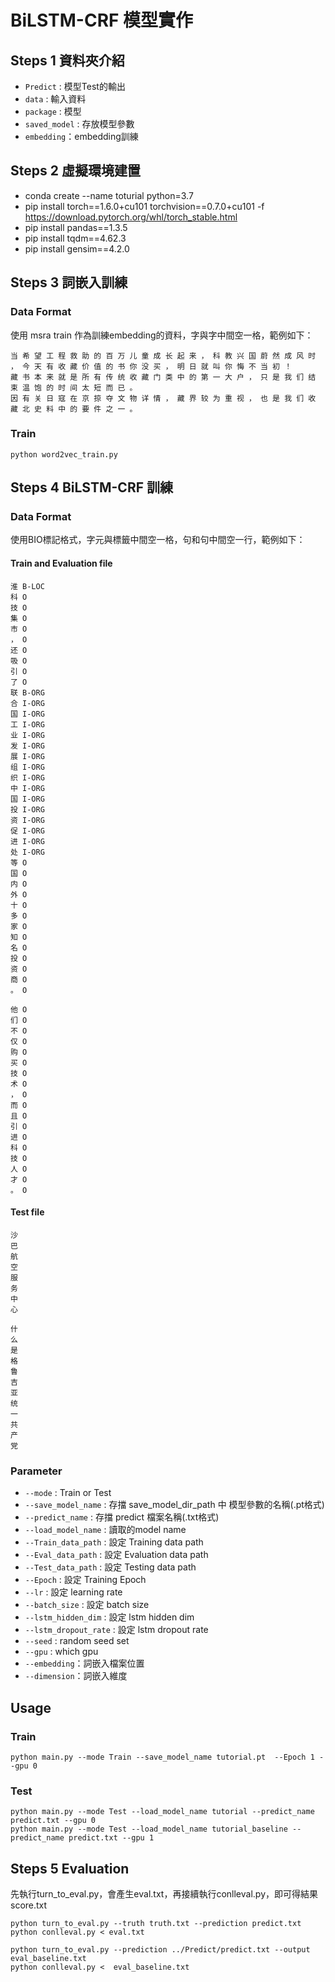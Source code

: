 # BiLSTM-CRF 模型實作

## Steps 1 資料夾介紹

+ `Predict` : 模型Test的輸出
+ `data` : 輸入資料
+ `package` : 模型
+ `saved_model` : 存放模型參數
+ `embedding`：embedding訓練

## Steps 2 虛擬環境建置
+ conda create --name toturial python=3.7
+ pip install torch==1.6.0+cu101 torchvision==0.7.0+cu101 -f https://download.pytorch.org/whl/torch_stable.html
+ pip install pandas==1.3.5
+ pip install tqdm==4.62.3
+ pip install gensim==4.2.0

## Steps 3 詞嵌入訓練
### Data Format
使用 msra train 作為訓練embedding的資料，字與字中間空一格，範例如下：
```
当 希 望 工 程 救 助 的 百 万 儿 童 成 长 起 来 ， 科 教 兴 国 蔚 然 成 风 时 ， 今 天 有 收 藏 价 值 的 书 你 没 买 ， 明 日 就 叫 你 悔 不 当 初 ！ 
藏 书 本 来 就 是 所 有 传 统 收 藏 门 类 中 的 第 一 大 户 ， 只 是 我 们 结 束 温 饱 的 时 间 太 短 而 已 。 
因 有 关 日 寇 在 京 掠 夺 文 物 详 情 ， 藏 界 较 为 重 视 ， 也 是 我 们 收 藏 北 史 料 中 的 要 件 之 一 。 
```

### Train
```
python word2vec_train.py
```

## Steps 4 BiLSTM-CRF 訓練
### Data Format
使用BIO標記格式，字元與標籤中間空一格，句和句中間空一行，範例如下：
#### Train and Evaluation file
```
淮 B-LOC
科 O
技 O
集 O
市 O
， O
还 O
吸 O
引 O
了 O
联 B-ORG
合 I-ORG
国 I-ORG
工 I-ORG
业 I-ORG
发 I-ORG
展 I-ORG
组 I-ORG
织 I-ORG
中 I-ORG
国 I-ORG
投 I-ORG
资 I-ORG
促 I-ORG
进 I-ORG
处 I-ORG
等 O
国 O
内 O
外 O
十 O
多 O
家 O
知 O
名 O
投 O
资 O
商 O
。 O

他 O
们 O
不 O
仅 O
购 O
买 O
技 O
术 O
， O
而 O
且 O
引 O
进 O
科 O
技 O
人 O
才 O
。 O
```
#### Test file
```
沙
巴
航
空
服
务
中
心

什
么
是
格
鲁
吉
亚
统
一
共
产
党
```
### Parameter

+ `--mode` : Train or Test
+ `--save_model_name` : 存擋 save_model_dir_path 中 模型參數的名稱(.pt格式)
+ `--predict_name` : 存擋 predict 檔案名稱(.txt格式)
+ `--load_model_name` : 讀取的model name
+ `--Train_data_path` : 設定 Training data path
+ `--Eval_data_path` : 設定 Evaluation data path
+ `--Test_data_path` : 設定 Testing data path
+ `--Epoch` : 設定 Training Epoch
+ `--lr` : 設定 learning rate
+ `--batch_size` : 設定 batch size
+ `--lstm_hidden_dim` : 設定 lstm hidden dim
+ `--lstm_dropout_rate` : 設定 lstm dropout rate
+ `--seed` : random seed set
+ `--gpu` : which gpu
+ `--embedding`：詞嵌入檔案位置
+ `--dimension`：詞嵌入維度

## Usage

### Train
```
python main.py --mode Train --save_model_name tutorial.pt  --Epoch 1 --gpu 0
```

### Test
```
python main.py --mode Test --load_model_name tutorial --predict_name predict.txt --gpu 0
python main.py --mode Test --load_model_name tutorial_baseline --predict_name predict.txt --gpu 1
```
## Steps 5 Evaluation
先執行turn_to_eval.py，會產生eval.txt，再接續執行conlleval.py，即可得結果score.txt
```
python turn_to_eval.py --truth truth.txt --prediction predict.txt 
python conlleval.py < eval.txt

python turn_to_eval.py --prediction ../Predict/predict.txt --output eval_baseline.txt
python conlleval.py <  eval_baseline.txt

```
